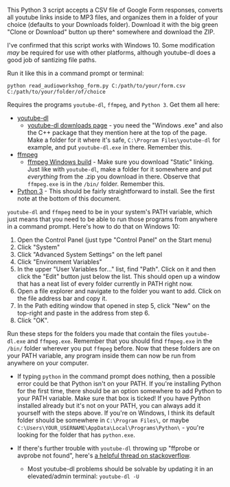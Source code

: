 This Python 3 script accepts a CSV file of Google Form responses, converts all youtube links inside to MP3 files, and organizes them in a folder of your choice (defaults to your Downloads folder). Download it with the big green "Clone or Download" button up there^ somewhere and download the ZIP.

I've confirmed that this script works with Windows 10.  Some modification *may* be required for use with other platforms, although youtube-dl does a good job of santizing file paths.

Run it like this in a command prompt or terminal:

`python read_audioworkshop_form.py C:/path/to/your/form.csv C:/path/to/your/folder/of/choice`

Requires the programs `youtube-dl`, `ffmpeg`, and `Python 3`. Get them all here:

* [youtube-dl](https://rg3.github.io/youtube-dl/)
    * [youtube-dl downloads page](https://ytdl-org.github.io/youtube-dl/download.html) - you need the "Windows .exe" and also the C++ package that they mention here at the top of the page. Make a folder for it where it's safe, `C:\Program Files\youtube-dl` for example, and put `youtube-dl.exe` in there. Remember this.
* [ffmpeg](https://www.ffmpeg.org/download.html)
    * [ffmpeg Windows build](https://ffmpeg.zeranoe.com/builds/) - Make sure you download "Static" linking. Just like with `youtube-dl`, make a folder for it somewhere and put *everything* from the .zip you download in there. Observe that `ffmpeg.exe` is in the `/bin/` folder. Remember this.
* [Python 3](https://www.python.org/downloads/) - This should be fairly straightforward to install. See the first note at the bottom of this document.

`youtube-dl` and `ffmpeg` need to be in your system's PATH variable, which just means that you need to be able to run those programs from anywhere in a command prompt. Here's how to do that on Windows 10:

1. Open the Control Panel (just type "Control Panel" on the Start menu)
2. Click "System"
3. Click "Advanced System Settings" on the left panel
4. Click "Environment Variables"
5. In the upper "User Variables for..." list, find "Path". Click on it and then click the "Edit" button just below the list. This should open up a window that has a neat list of every folder currently in PATH right now.
6. Open a file explorer and navigate to the folder you want to add. Click on the file address bar and copy it.
7. In the Path editing window that opened in step 5, click "New" on the top-right and paste in the address from step 6.
8. Click "OK".

Run these steps for the folders you made that contain the files `youtube-dl.exe` and `ffmpeg.exe`. Remember that you should find `ffmpeg.exe` in the `/bin/` folder wherever you put `ffmpeg` before. Now that these folders are on your PATH variable, any program inside them can now be run from anywhere on your computer.

* If typing `python` in the command prompt does nothing, then a possible error could be that Python isn't on your PATH. If you're installing Python for the first time, there should be an option somewhere to add Python to your PATH variable. Make sure that box is ticked! If you have Python installed already but it's not on your PATH, you can always add it yourself with the steps above. If you're on Windows, I think its default folder should be somewhere in `C:\Program Files\`, or maybe `C:\Users\YOUR_USERNAME\AppData\Local\Programs\Python\` - you're looking for the folder that has `python.exe`.

* If there's further trouble with `youtube-dl` throwing up "ffprobe or avprobe not found", here's [a helpful thread on stackoverflow](https://stackoverflow.com/a/38878753).
    * Most youtube-dl problems should be solvable by updating it in an elevated/admin terminal: `youtube-dl -U`
